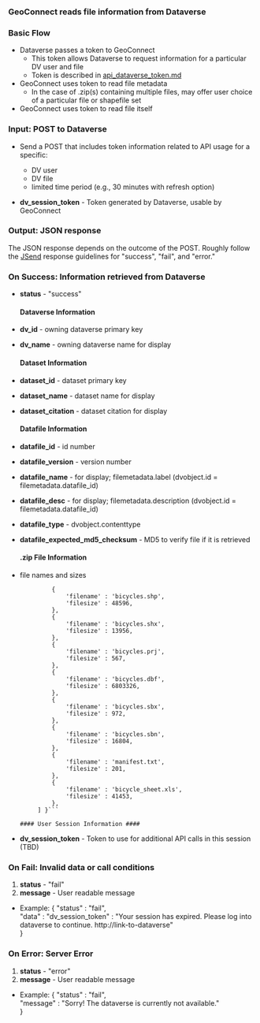 ### GeoConnect reads file information from Dataverse


### Basic Flow
+ Dataverse passes a token to GeoConnect
	+ This token allows Dataverse to request information for a particular DV user and file
	+ Token is described in [api_dataverse_token.md](api_dataverse_token.md)
+ GeoConnect uses token to read file metadata
	+ In the case of .zip(s) containing multiple files, may offer user choice of a particular file or shapefile set
+ GeoConnect uses token to read file itself

### Input:  POST to Dataverse

+ Send a POST that includes token information related to API usage for a specific:
 	+ DV user
 	+ DV file
	+ limited time period (e.g., 30 minutes with refresh option)

+ **dv_session_token** - Token generated by Dataverse, usable by GeoConnect

### Output: JSON response

The JSON response depends on the outcome of the POST.  Roughly follow the [JSend](http://labs.omniti.com/labs/jsend) response guidelines for "success", "fail", and "error." 

### On Success: Information retrieved from Dataverse

+ **status** - "success"

	#### Dataverse Information ####

+ **dv_id** - owning dataverse primary key
+ **dv_name** - owning dataverse name for display

   #### Dataset Information ####

+ **dataset_id** - dataset primary key
+ **dataset_name** - dataset name for display
+ **dataset_citation** - dataset citation for display

   #### Datafile Information ####

+ **datafile_id** - id number
+ **datafile_version** - version number
+ **datafile_name** - for display; filemetadata.label   (dvobject.id = filemetadata.datafile_id)
+ **datafile_desc** - for display; filemetadata.description   (dvobject.id = filemetadata.datafile_id)
+ **datafile_type** - dvobject.contenttype
+ **datafile_expected_md5_checksum** - MD5 to verify file if it is retrieved

   #### .zip File Information ####
+ file names and sizes

   ``` { 'enclosed_file_info' : [
 			{ 
				'filename' : 'bicycles.shp',
				'filesize' : 48596,
			},
 			{ 
				'filename' : 'bicycles.shx',
				'filesize' : 13956,
			},
 			{ 
				'filename' : 'bicycles.prj',
				'filesize' : 567,
			},
 			{ 
				'filename' : 'bicycles.dbf',
				'filesize' : 6803326,
			},
 			{ 
				'filename' : 'bicycles.sbx',
				'filesize' : 972,
			},
 			{ 
				'filename' : 'bicycles.sbn',
				'filesize' : 16804,
			},
			{ 
				'filename' : 'manifest.txt',
				'filesize' : 201,
			},
			{ 
				'filename' : 'bicycle_sheet.xls',
				'filesize' : 41453,
			},
		] }```

   #### User Session Information ####

+ **dv_session_token** - Token to use for additional API calls in this session (TBD)

### On Fail:  Invalid data or call conditions

1. **status** - "fail"
2. **message** - User readable message
  +   Example: {   "status" : "fail",  
        "data" : "dv_session_token" : "Your session has expired.  Please log into dataverse to continue.  http://link-to-dataverse"  
    }

### On Error:  Server Error

1. **status** - "error"
2. **message** - User readable message
  +   Example: {   "status" : "fail",  
	        "message" : "Sorry!  The dataverse is currently not available."  
    }
